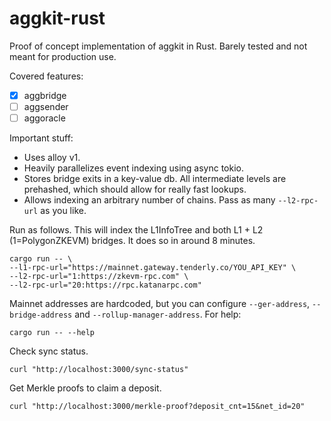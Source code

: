 # aggkit-rust

Proof of concept implementation of aggkit in Rust. Barely tested and not meant for production use.

Covered features:
- [x] aggbridge
- [ ] aggsender
- [ ] aggoracle

Important stuff:
* Uses alloy v1.
* Heavily parallelizes event indexing using async tokio.
* Stores bridge exits in a key-value db. All intermediate levels are prehashed, which should allow for really fast lookups.
* Allows indexing an arbitrary number of chains. Pass as many `--l2-rpc-url` as you like.


Run as follows. This will index the L1InfoTree and both L1 + L2 (1=PolygonZKEVM) bridges. It does so in around 8 minutes.
```
cargo run -- \
--l1-rpc-url="https://mainnet.gateway.tenderly.co/YOU_API_KEY" \
--l2-rpc-url="1:https://zkevm-rpc.com" \
--l2-rpc-url="20:https://rpc.katanarpc.com"
```

Mainnet addresses are hardcoded, but you can configure `--ger-address`, `--bridge-address` and `--rollup-manager-address`. For help:
```
cargo run -- --help
```

Check sync status.
```
curl "http://localhost:3000/sync-status"
```


Get Merkle proofs to claim a deposit.
```
curl "http://localhost:3000/merkle-proof?deposit_cnt=15&net_id=20"
```